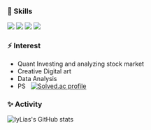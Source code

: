 

<!--
**IyLias/IyLias** is a ✨ _special_ ✨ repository because its `README.md` (this file) appears on your GitHub profile.

Here are some ideas to get you started:

- 🔭 I’m currently working on ...
- 🌱 I’m currently learning ...
- 👯 I’m looking to collaborate on ...
- 🤔 I’m looking for help with ...
- 💬 Ask me about ...
- 📫 How to reach me: ...
- 😄 Pronouns: ...
- ⚡ Fun fact: ...
-->


 ### 🌱 Skills

![](https://img.shields.io/badge/-C-green) 
![](https://img.shields.io/badge/-C%2B%2B-yellowgreen)
![](https://img.shields.io/badge/-Javascript-blue)
![](https://img.shields.io/badge/-Python-lightgrey)


### ⚡ Interest 
   
   * Quant Investing and analyzing stock market
   * Creative Digital art 
   * Data Analysis 
   * PS &nbsp; [![Solved.ac 
    profile](http://mazassumnida.wtf/api/mini/generate_badge?boj=sjkwon9707)](https://solved.ac/sjkwon9707)
 



### ✨ Activity

![IyLias's GitHub stats](https://github-readme-stats.vercel.app/api?username=IyLias&show_icons=true&theme=radical)
